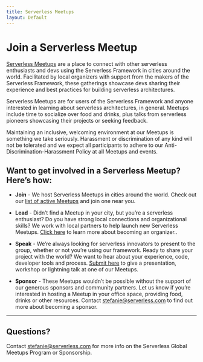 ```yaml
---
title: Serverless Meetups
layout: Default
---
```


# Join a Serverless Meetup

[Serverless Meetups](http://www.meetup.com/pro/serverless/) are a place to connect with other serverless enthusiasts and devs using the Serverless Framework in cities around the world. Facilitated by local organizers with support from the makers of the Serverless Framework, these gatherings showcase devs sharing their experience and best practices for building serverless architectures.

Serverless Meetups are for users of the Serverless Framework and anyone interested in learning about serverless architectures, in general. Meetups include time to socialize over food and drinks, plus talks from serverless pioneers showcasing their projects or seeking feedback.

Maintaining an inclusive, welcoming environment at our Meetups is something we take seriously. Harassment or discrimination of any kind will not be tolerated and we expect all participants to adhere to our Anti-Discrimination-Harassment Policy at all Meetups and events.

## Want to get involved in a Serverless Meetup? Here’s how:

- **Join** - We host Serverless Meetups in cities around the world. Check out our [list of active Meetups](http://www.meetup.com/pro/serverless/) and join one near you.

- **Lead** - Didn’t find a Meetup in your city, but you’re a serverless enthusiast? Do you have strong local connections and organizational skills? We work with local partners to help launch new Serverless Meetups. [Click here](./local-organizers) to learn more about becoming an organizer..

- **Speak** - We’re always looking for serverless innovators to present to the group, whether or not you’re using our framework. Ready to share your project with the world? We want to hear about your experience, code, developer tools and process. [Submit here](mailto:stefanie@serverless.com) to give a presentation, workshop or lightning talk at one of our Meetups.

- **Sponsor** - These Meetups wouldn’t be possible without the support of our generous sponsors and community partners. Let us know if you’re interested in hosting a Meetup in your office space, providing food, drinks or other resources. Contact [stefanie@serverless.com](mailto:stefanie@serverless.com) to find out more about becoming a sponsor.

<hr />

## Questions?

Contact [stefanie@serverless.com](mailto:stefanie@serverless.com) for more info on the Serverless Global Meetups Program or Sponsorship.
